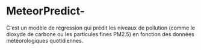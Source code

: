 # MeteorPredict-
C'est un modèle de régression qui prédit les niveaux de pollution (comme le dioxyde de carbone ou les particules fines PM2.5) en fonction des données météorologiques quotidiennes. 
